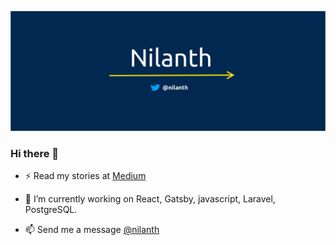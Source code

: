 
[![Nilanth](https://github.com/Nilanth/nilanth/blob/main/bg.png)](https://twitter.com/nilanth)

### Hi there 👋

- ⚡ Read my stories at [Medium](http://nilanth.medium.com)

- 🔭 I’m currently working on React, Gatsby, javascript, Laravel, PostgreSQL.

- 📫 Send me a message [@nilanth](https://twitter.com/nilanth)

<!--
**Nilanth/nilanth** is a ✨ _special_ ✨ repository because its `README.md` (this file) appears on your GitHub profile.

Here are some ideas to get you started:

- 🔭 I’m currently working on ...
- 🌱 I’m currently learning ...
- 👯 I’m looking to collaborate on ...
- 🤔 I’m looking for help with ...
- 💬 Ask me about ...
- 📫 How to reach me: ...
- 😄 Pronouns: ...
- ⚡ Fun fact: ...
-->
